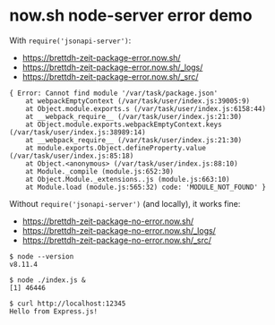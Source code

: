 # now.sh node-server error demo

With `require('jsonapi-server')`:

- https://brettdh-zeit-package-error.now.sh/
- https://brettdh-zeit-package-error.now.sh/_logs/
- https://brettdh-zeit-package-error.now.sh/_src/

```
{ Error: Cannot find module '/var/task/package.json'
    at webpackEmptyContext (/var/task/user/index.js:39005:9)
    at Object.module.exports.s (/var/task/user/index.js:6158:44)
    at __webpack_require__ (/var/task/user/index.js:21:30)
    at Object.module.exports.webpackEmptyContext.keys (/var/task/user/index.js:38989:14)
    at __webpack_require__ (/var/task/user/index.js:21:30)
    at module.exports.Object.defineProperty.value (/var/task/user/index.js:85:18)
    at Object.<anonymous> (/var/task/user/index.js:88:10)
    at Module._compile (module.js:652:30)
    at Object.Module._extensions..js (module.js:663:10)
    at Module.load (module.js:565:32) code: 'MODULE_NOT_FOUND' }
```

Without `require('jsonapi-server')` (and locally), it works fine:

- https://brettdh-zeit-package-no-error.now.sh/
- https://brettdh-zeit-package-no-error.now.sh/_logs/
- https://brettdh-zeit-package-no-error.now.sh/_src/

```
$ node --version
v8.11.4

$ node ./index.js &
[1] 46446

$ curl http://localhost:12345
Hello from Express.js!
```
